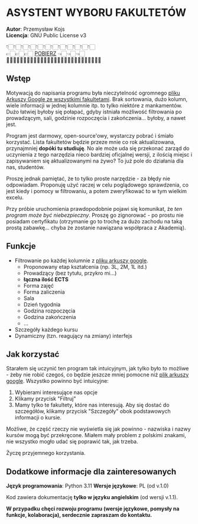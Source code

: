# ASYSTENT WYBORU FAKULTETÓW
**Autor**: Przemysław Kojs\
**Licencja**: GNU Public License v3

👇🏻👇🏻👇🏻👇🏻👇🏻👇🏻👇🏻👇🏻👇🏻👇🏻👇🏻👇🏻\
👉🏻👉🏻👉🏻 [POBIERZ](https://raw.githubusercontent.com/przemekkojs/Fakultety/main/src/dist/Fakultety.exe) 👈🏻👈🏻👈🏻\
☝🏻☝🏻☝🏻☝🏻☝🏻☝🏻☝🏻☝🏻☝🏻☝🏻☝🏻☝🏻☝🏻☝🏻

## Wstęp
Motywacją do napisania programu była nieczytelność ogromnego [pliku Arkuszy Google ze wszystkimi fakultetami](https://docs.google.com/spreadsheets/d/1IJWc_QoNPG5yj0QZwXaPlJQaUYt6Pd14ZqtDdHBY5yE/edit). Brak sortowania, dużo kolumn, wiele informacji w jednej kolumnie itp. to tylko niektóre z mankamentów. Dużo łatwiej byłoby się połapać, gdyby istniała możliwość filtrowania po prowadzącym, sali, godzinie rozpoczęcia i zakończenia... byłoby, a nawet jest.

Program jest darmowy, open-source'owy, wystarczy pobrać i śmiało korzystać. Lista fakultetów będzie przeze mnie co rok aktualizowana, przynajmniej **dopóki tu studiuję**. No ale może uda się przekonać zarząd do uczynienia z tego narzędzia nieco bardziej oficjalnej wersji, z ilością miejsc i zapisywaniem się aktualizowanymi na żywo? To już pole do działania dla nas, studentów.

Proszę jednak pamiętać, że to tylko proste narzędzie - za błędy nie odpowiadam. Proponuję użyć raczej w celu poglądowego sprawdzenia, co jest kiedy i pomocy w filtrowaniu, a potem zweryfikować to w tym wielkim excelu.

Przy próbie uruchomienia prawdopodobnie pojawi się komunikat, że *ten program może być niebezpieczny*. Proszę go zignorować - po prostu nie posiadam certyfikatu (otrzymanie go to trochę za dużo zachodu na taką prostą zabawkę... chyba że zostanie nawiązana współpraca z Akademią).

## Funkcje
- Filtrowanie po każdej kolumnie z [pliku arkuszy google](https://docs.google.com/spreadsheets/d/1IJWc_QoNPG5yj0QZwXaPlJQaUYt6Pd14ZqtDdHBY5yE/edit).
    - Proponowany etap kształcenia (np. 3L, 2M, 1L itd.)
    - Prowadzący (bez tytułu, przykro mi...)
    - **łączna ilość ECTS**
    - Forma zajęć
    - Forma zaliczenia
    - Sala
    - Dzień tygodnia
    - Godzina rozpoczęcia
    - Godzina zakończenia
    - ...
- Szczegóły każdego kursu
- Dynamiczny (tzn. reagujący na zmiany) interfejs

## Jak korzystać
Starałem się uczynić ten program tak intuicyjnym, jak tylko było to możliwe - żeby nie robić czegoś, co będzie jeszcze mniej pomocne niż [plik arkuszy google](https://docs.google.com/spreadsheets/d/1IJWc_QoNPG5yj0QZwXaPlJQaUYt6Pd14ZqtDdHBY5yE/edit). Wszystko powinno być intuicyjne:
1. Wybierami interesujące nas opcje
2. Klikamy przycisk "Filtruj"
3. Mamy tylko te fakultety, które nas interesują. Aby się dostać do szczegółów, klikamy przycisk "Szczegóły" obok podstawowych informacji o kursie.

Możliwe, że część rzeczy nie wyświetla się jak powinno - nazwiska i nazwy kursów mogą być przekręcone. Miałem mały problem z polskimi znakami, nie wszystko mogło udać się poprawić tak, jak trzeba.

Życzę przyjemnego korzystania.

## Dodatkowe informacje dla zainteresowanych
**Język programowania**: Python 3.11
**Wersje językowe**: PL (od v.1.0)

Kod zawiera dokumentację **tylko w języku angielskim** (od wersji v.1.1).

**W przypadku chęci rozwoju programu (wersje językowe, pomysły na funkcje, kolaboracja), serdecznie zapraszam do kontaktu.**
